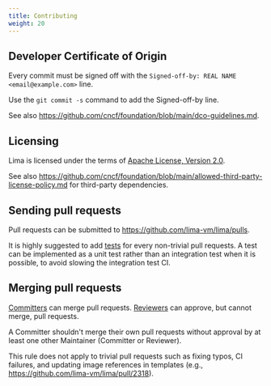 ```yaml
---
title: Contributing
weight: 20
---
```


## Developer Certificate of Origin

Every commit must be signed off with the `Signed-off-by: REAL NAME <email@example.com>` line.

Use the `git commit -s` command to add the Signed-off-by line.

See also <https://github.com/cncf/foundation/blob/main/dco-guidelines.md>.

## Licensing

Lima is licensed under the terms of [Apache License, Version 2.0](https://github.com/lima-vm/lima/blob/master/LICENSE).

See also <https://github.com/cncf/foundation/blob/main/allowed-third-party-license-policy.md> for third-party dependencies.

## Sending pull requests

Pull requests can be submitted to <https://github.com/lima-vm/lima/pulls>.

It is highly suggested to add [tests](../../dev/testing/) for every non-trivial pull requests.
A test can be implemented as a unit test rather than an integration test when it is possible,
to avoid slowing the integration test CI.

## Merging pull requests

[Committers](../governance) can merge pull requests.
[Reviewers](../governance) can approve, but cannot merge, pull requests.

A Committer shouldn't merge their own pull requests without approval by at least one other Maintainer (Committer or Reviewer).

This rule does not apply to trivial pull requests such as fixing typos, CI failures,
and updating image references in templates (e.g., <https://github.com/lima-vm/lima/pull/2318>).
